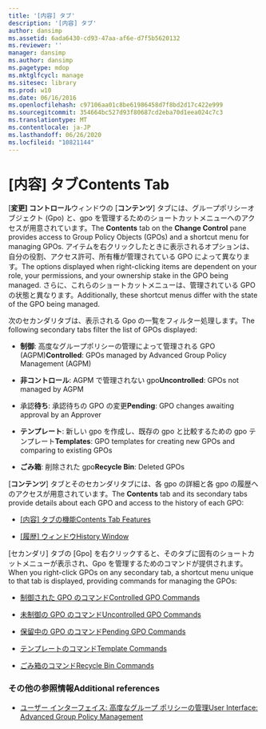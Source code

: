 ```yaml
---
title: '[内容] タブ'
description: '[内容] タブ'
author: dansimp
ms.assetid: 6ada6430-cd93-47aa-af6e-d7f5b5620132
ms.reviewer: ''
manager: dansimp
ms.author: dansimp
ms.pagetype: mdop
ms.mktglfcycl: manage
ms.sitesec: library
ms.prod: w10
ms.date: 06/16/2016
ms.openlocfilehash: c97106aa01c8be61986458d7f8bd2d17c422e999
ms.sourcegitcommit: 354664bc527d93f80687cd2eba70d1eea024c7c3
ms.translationtype: MT
ms.contentlocale: ja-JP
ms.lasthandoff: 06/26/2020
ms.locfileid: "10821144"
---
```

# <span data-ttu-id="57e2f-103">[内容] タブ</span><span class="sxs-lookup"><span data-stu-id="57e2f-103">Contents Tab</span></span>


<span data-ttu-id="57e2f-104">[**変更] コントロール**ウィンドウの [**コンテンツ**] タブには、グループポリシーオブジェクト (Gpo) と、gpo を管理するためのショートカットメニューへのアクセスが用意されています。</span><span class="sxs-lookup"><span data-stu-id="57e2f-104">The **Contents** tab on the **Change Control** pane provides access to Group Policy Objects (GPOs) and a shortcut menu for managing GPOs.</span></span> <span data-ttu-id="57e2f-105">アイテムを右クリックしたときに表示されるオプションは、自分の役割、アクセス許可、所有権が管理されている GPO によって異なります。</span><span class="sxs-lookup"><span data-stu-id="57e2f-105">The options displayed when right-clicking items are dependent on your role, your permissions, and your ownership stake in the GPO being managed.</span></span> <span data-ttu-id="57e2f-106">さらに、これらのショートカットメニューは、管理されている GPO の状態と異なります。</span><span class="sxs-lookup"><span data-stu-id="57e2f-106">Additionally, these shortcut menus differ with the state of the GPO being managed.</span></span>

<span data-ttu-id="57e2f-107">次のセカンダリタブは、表示される Gpo の一覧をフィルター処理します。</span><span class="sxs-lookup"><span data-stu-id="57e2f-107">The following secondary tabs filter the list of GPOs displayed:</span></span>

-   <span data-ttu-id="57e2f-108">**制御**: 高度なグループポリシーの管理によって管理される GPO (AGPM)</span><span class="sxs-lookup"><span data-stu-id="57e2f-108">**Controlled**: GPOs managed by Advanced Group Policy Management (AGPM)</span></span>

-   <span data-ttu-id="57e2f-109">**非コントロール**: AGPM で管理されない gpo</span><span class="sxs-lookup"><span data-stu-id="57e2f-109">**Uncontrolled**: GPOs not managed by AGPM</span></span>

-   <span data-ttu-id="57e2f-110">承認**待ち**: 承認待ちの GPO の変更</span><span class="sxs-lookup"><span data-stu-id="57e2f-110">**Pending**: GPO changes awaiting approval by an Approver</span></span>

-   <span data-ttu-id="57e2f-111">**テンプレート**: 新しい gpo を作成し、既存の gpo と比較するための gpo テンプレート</span><span class="sxs-lookup"><span data-stu-id="57e2f-111">**Templates**: GPO templates for creating new GPOs and comparing to existing GPOs</span></span>

-   <span data-ttu-id="57e2f-112">**ごみ箱**: 削除された gpo</span><span class="sxs-lookup"><span data-stu-id="57e2f-112">**Recycle Bin**: Deleted GPOs</span></span>

<span data-ttu-id="57e2f-113">[**コンテンツ**] タブとそのセカンダリタブには、各 gpo の詳細と各 gpo の履歴へのアクセスが用意されています。</span><span class="sxs-lookup"><span data-stu-id="57e2f-113">The **Contents** tab and its secondary tabs provide details about each GPO and access to the history of each GPO:</span></span>

-   [<span data-ttu-id="57e2f-114">[内容] タブの機能</span><span class="sxs-lookup"><span data-stu-id="57e2f-114">Contents Tab Features</span></span>](contents-tab-features-agpm30ops.md)

-   [<span data-ttu-id="57e2f-115">[履歴] ウィンドウ</span><span class="sxs-lookup"><span data-stu-id="57e2f-115">History Window</span></span>](history-window-agpm30ops.md)

<span data-ttu-id="57e2f-116">[セカンダリ] タブの [Gpo] を右クリックすると、そのタブに固有のショートカットメニューが表示され、Gpo を管理するためのコマンドが提供されます。</span><span class="sxs-lookup"><span data-stu-id="57e2f-116">When you right-click GPOs on any secondary tab, a shortcut menu unique to that tab is displayed, providing commands for managing the GPOs:</span></span>

-   [<span data-ttu-id="57e2f-117">制御された GPO のコマンド</span><span class="sxs-lookup"><span data-stu-id="57e2f-117">Controlled GPO Commands</span></span>](controlled-gpo-commands-agpm30ops.md)

-   [<span data-ttu-id="57e2f-118">未制御の GPO のコマンド</span><span class="sxs-lookup"><span data-stu-id="57e2f-118">Uncontrolled GPO Commands</span></span>](uncontrolled-gpo-commands-agpm30ops.md)

-   [<span data-ttu-id="57e2f-119">保留中の GPO のコマンド</span><span class="sxs-lookup"><span data-stu-id="57e2f-119">Pending GPO Commands</span></span>](pending-gpo-commands-agpm30ops.md)

-   [<span data-ttu-id="57e2f-120">テンプレートのコマンド</span><span class="sxs-lookup"><span data-stu-id="57e2f-120">Template Commands</span></span>](template-commands-agpm30ops.md)

-   [<span data-ttu-id="57e2f-121">ごみ箱のコマンド</span><span class="sxs-lookup"><span data-stu-id="57e2f-121">Recycle Bin Commands</span></span>](recycle-bin-commands-agpm30ops.md)

### <span data-ttu-id="57e2f-122">その他の参照情報</span><span class="sxs-lookup"><span data-stu-id="57e2f-122">Additional references</span></span>

-   [<span data-ttu-id="57e2f-123">ユーザー インターフェイス: 高度なグループ ポリシーの管理</span><span class="sxs-lookup"><span data-stu-id="57e2f-123">User Interface: Advanced Group Policy Management</span></span>](user-interface-advanced-group-policy-management-agpm30ops.md)

 

 





